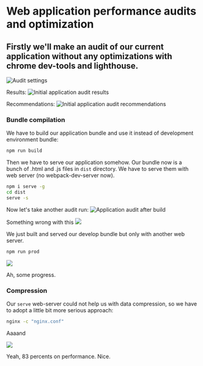 # Web application performance audits and optimization

## Firstly we'll make an audit of our current application without any optimizations with chrome dev-tools and lighthouse.

![Audit settings](/images/audit_settings.png)


Results:
![Initial application audit results](/images/before_optimization.png)

Recommendations:
![Initial application audit recommendations](/images/before_optimization_recommendations.png)


### Bundle compilation

We have to build our application bundle and use it instead of development environment bundle:

```sh
npm run build
```

Then we have to serve our application somehow. Our bundle now is a bunch of .html and .js files in `dist` directory. We have to serve them with web server (no webpack-dev-server now).

```sh
npm i serve -g
cd dist
serve -s
```

Now let's take another audit run:
![Application audit after build](/images/after_serve.png)


Something wrong with this
![](/images/hmm.jpg)


We just built and served our develop bundle but only with another web server.


```sh
npm run prod
```


![](/images/after_prod.png)

Ah, some progress. 



### Compression

Our `serve` web-server could not help us with data compression, so we have to adopt a little bit more serious approach:

```sh
nginx -c "nginx.conf"
```

Aaaand

![](/images/with_gzip.png)

Yeah, 83 percents on performance. Nice.















